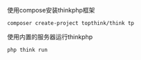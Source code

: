使用compose安装thinkphp框架
```
composer create-project topthink/think tp
```

使用内置的服务器运行thinkphp
```
php think run
```

